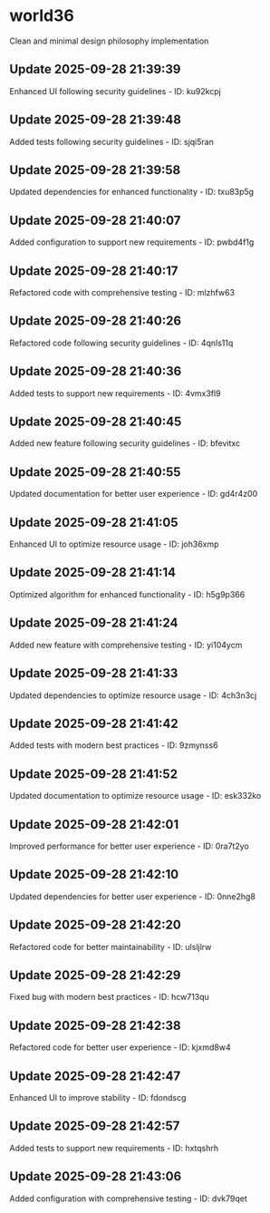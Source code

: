 # world36
Clean and minimal design philosophy implementation

## Update 2025-09-28 21:39:39
Enhanced UI following security guidelines - ID: ku92kcpj


## Update 2025-09-28 21:39:48
Added tests following security guidelines - ID: sjqi5ran


## Update 2025-09-28 21:39:58
Updated dependencies for enhanced functionality - ID: txu83p5g


## Update 2025-09-28 21:40:07
Added configuration to support new requirements - ID: pwbd4f1g


## Update 2025-09-28 21:40:17
Refactored code with comprehensive testing - ID: mlzhfw63


## Update 2025-09-28 21:40:26
Refactored code following security guidelines - ID: 4qnls11q


## Update 2025-09-28 21:40:36
Added tests to support new requirements - ID: 4vmx3fl9


## Update 2025-09-28 21:40:45
Added new feature following security guidelines - ID: bfevitxc


## Update 2025-09-28 21:40:55
Updated documentation for better user experience - ID: gd4r4z00


## Update 2025-09-28 21:41:05
Enhanced UI to optimize resource usage - ID: joh36xmp


## Update 2025-09-28 21:41:14
Optimized algorithm for enhanced functionality - ID: h5g9p366


## Update 2025-09-28 21:41:24
Added new feature with comprehensive testing - ID: yi104ycm


## Update 2025-09-28 21:41:33
Updated dependencies to optimize resource usage - ID: 4ch3n3cj


## Update 2025-09-28 21:41:42
Added tests with modern best practices - ID: 9zmynss6


## Update 2025-09-28 21:41:52
Updated documentation to optimize resource usage - ID: esk332ko


## Update 2025-09-28 21:42:01
Improved performance for better user experience - ID: 0ra7t2yo


## Update 2025-09-28 21:42:10
Updated dependencies for better user experience - ID: 0nne2hg8


## Update 2025-09-28 21:42:20
Refactored code for better maintainability - ID: ulsljlrw


## Update 2025-09-28 21:42:29
Fixed bug with modern best practices - ID: hcw713qu


## Update 2025-09-28 21:42:38
Refactored code for better user experience - ID: kjxmd8w4


## Update 2025-09-28 21:42:47
Enhanced UI to improve stability - ID: fdondscg


## Update 2025-09-28 21:42:57
Added tests to support new requirements - ID: hxtqshrh


## Update 2025-09-28 21:43:06
Added configuration with comprehensive testing - ID: dvk79qet

